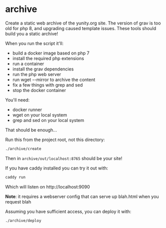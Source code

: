 # archive

Create a static web archive of the yunity.org site.
The version of grav is too old for php 8, and upgrading caused template issues.
These tools should build you a static archive!

When you run the script it'll:
- build a docker image based on php 7
- install the required php extensions
- run a container
- install the grav dependencies
- run the php web server
- run wget --mirror to archive the content
- fix a few things with grep and sed
- stop the docker container

You'll need:
- docker runner
- wget on your local system
- grep and sed on your local system

That should be enough...

Run this from the project root, not this directory:

```bash
./archive/create
```

Then in `archive/out/localhost:8765` should be your site!

If you have caddy installed you can try it out with:

```bash
caddy run
```

Which will listen on http://localhost:9090

**Note**: it requires a webserver config that can serve up blah.html when you request blah

Assuming you have sufficient access, you can deploy it with:

```bash
./archive/deploy
```
